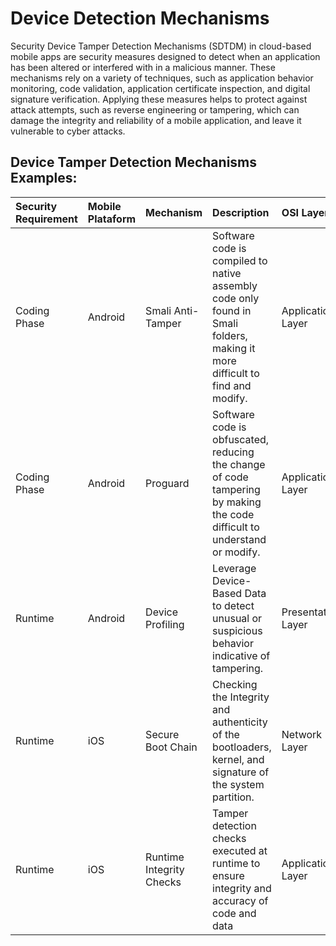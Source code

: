 # Device Detection Mechanisms 

Security Device Tamper Detection Mechanisms (SDTDM) in cloud-based mobile apps are security measures designed to detect when an application has been altered or interfered with in a malicious manner. These mechanisms rely on a variety of techniques, such as application behavior monitoring, code validation, application certificate inspection, and digital signature verification. Applying these measures helps to protect against attack attempts, such as reverse engineering or tampering, which can damage the integrity and reliability of a mobile application, and leave it vulnerable to cyber attacks.

## Device Tamper Detection Mechanisms Examples: 

| Security Requirement | Mobile Plataform | Mechanism | Description | OSI Layer | 
| :--- | :--- | :--- | :--- | :--- | 
| Coding Phase | Android | Smali Anti-Tamper | Software code is compiled to native assembly code only found in Smali folders, making it more difficult to find and modify. | Application Layer |
| Coding Phase | Android | Proguard | Software code is obfuscated, reducing the change of code tampering by making the code difficult to understand or modify. | Application Layer |
| Runtime | Android | Device Profiling | Leverage Device-Based Data to detect unusual or suspicious behavior indicative of tampering. | Presentation Layer |
| Runtime | iOS | Secure Boot Chain | Checking the Integrity and authenticity of the bootloaders, kernel, and signature of the system partition. | Network Layer |
| Runtime | iOS | Runtime Integrity Checks | Tamper detection checks executed at runtime to ensure integrity and accuracy of code and data | Application Layer |